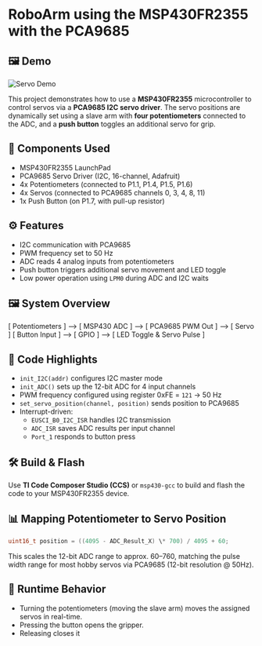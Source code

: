 # RoboArm using the MSP430FR2355 with the PCA9685

## 🖼️ Demo
![Servo Demo](assets/roboGif.gif)

This project demonstrates how to use a **MSP430FR2355** microcontroller to control servos via a **PCA9685 I2C servo driver**. The servo positions are dynamically set using a slave arm with **four potentiometers** connected to the ADC, and a **push button** toggles an additional servo for grip.

## 🧩 Components Used
- MSP430FR2355 LaunchPad
- PCA9685 Servo Driver (I2C, 16-channel, Adafruit)
- 4x Potentiometers (connected to P1.1, P1.4, P1.5, P1.6)
- 4x Servos (connected to PCA9685 channels 0, 3, 4, 8, 11)
- 1x Push Button (on P1.7, with pull-up resistor)

## ⚙️ Features
- I2C communication with PCA9685
- PWM frequency set to 50 Hz
- ADC reads 4 analog inputs from potentiometers
- Push button triggers additional servo movement and LED toggle
- Low power operation using `LPM0` during ADC and I2C waits

## 🖼️ System Overview
[ Potentiometers ] --> [ MSP430 ADC ] --> [ PCA9685 PWM Out ] --> [ Servo ]
[   Button Input ] --> [    GPIO     ] --> [ LED Toggle & Servo Pulse ]

## 🧠 Code Highlights
- `init_I2C(addr)` configures I2C master mode
- `init_ADC()` sets up the 12-bit ADC for 4 input channels
- PWM frequency configured using register 0xFE = `121` → 50 Hz
- `set_servo_position(channel, position)` sends position to PCA9685
- Interrupt-driven:
  - `EUSCI_B0_I2C_ISR` handles I2C transmission
  - `ADC_ISR` saves ADC results per input channel
  - `Port_1` responds to button press

## 🛠️ Build & Flash
Use **TI Code Composer Studio (CCS)** or `msp430-gcc` to build and flash the code to your MSP430FR2355 device.

## 📊 Mapping Potentiometer to Servo Position

```C
uint16_t position = ((4095 - ADC_Result_X) \* 700) / 4095 + 60;
```

This scales the 12-bit ADC range to approx. 60–760, matching the pulse width range for most hobby servos via PCA9685 (12-bit resolution @ 50Hz).

## 🧪 Runtime Behavior
- Turning the potentiometers (moving the slave arm) moves the assigned servos in real-time.
- Pressing the button opens the gripper.
- Releasing closes it
